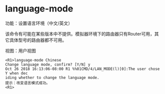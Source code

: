 # language-mode
功能：设置语言环境（中文/英文）

该命令有可能在某些版本中不提供。模拟器环境下的路由器只有Router可用，其它具体型号的路由器都不可用。

视图：用户视图

```
<R1>language-mode Chinese 
Change language mode, confirm? [Y/N] y
Oct 26 2018 16:13:06-08:00 R1 %%01CMD/4/LAN_MODE(l)[0]:The user chose Y when dec
iding whether to change the language mode.
提示：改变语言模式成功。
<R1>
```